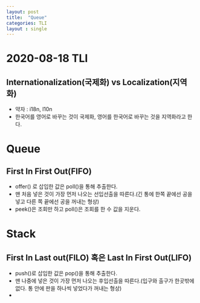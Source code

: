 ```yaml
---
layout: post
title:  "Queue"
categories: TLI
layout : single
---
```


# 2020-08-18 TLI

## Internationalization(국제화) vs Localization(지역화)
- 약자 : i18n, l10n
- 한국어를 영어로 바꾸는 것이 국제화, 영어를 한국어로 바꾸는 것을 지역화라고 한다.

# Queue

## First In First Out(FIFO)
- offer() 로 삽입한 값은 poll()을 통해 추출한다.
- 맨 처음 넣은 것이 가장 먼저 나오는 선입선출을 따른다.(긴 통에 한쪽 끝에선 공을 넣고 다른 쪽 끝에선 공을 꺼내는 형상)
- peek()은 조회만 하고 poll()은 조회를 한 수 값을 지운다.


# Stack 

## First In Last out(FILO) 혹은  Last In First Out(LIFO)
- push()로 삽입한 값은 pop()을 통해 추출한다.
- 맨 나중에 넣은 것이 가장 먼저 나오는 후입선출을 따른다.(입구와 출구가 한곳밖에 없다. 통 안에 판을 하나씩 넣었다가 꺼내는 형상)
- 

